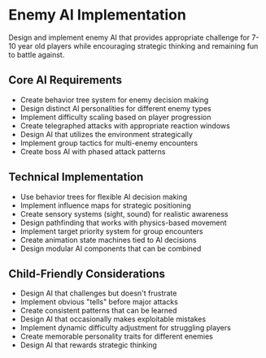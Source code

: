 # Enemy AI Implementation

Design and implement enemy AI that provides appropriate challenge for 7-10 year old players while encouraging strategic thinking and remaining fun to battle against.

## Core AI Requirements
- Create behavior tree system for enemy decision making
- Design distinct AI personalities for different enemy types
- Implement difficulty scaling based on player progression
- Create telegraphed attacks with appropriate reaction windows
- Design AI that utilizes the environment strategically
- Implement group tactics for multi-enemy encounters
- Create boss AI with phased attack patterns

## Technical Implementation
- Use behavior trees for flexible AI decision making
- Implement influence maps for strategic positioning
- Create sensory systems (sight, sound) for realistic awareness
- Design pathfinding that works with physics-based movement
- Implement target priority system for group encounters
- Create animation state machines tied to AI decisions
- Design modular AI components that can be combined

## Child-Friendly Considerations
- Design AI that challenges but doesn't frustrate
- Implement obvious "tells" before major attacks
- Create consistent patterns that can be learned
- Design AI that occasionally makes exploitable mistakes
- Implement dynamic difficulty adjustment for struggling players
- Create memorable personality traits for different enemies
- Design AI that rewards strategic thinking
